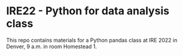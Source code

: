 # IRE22 - Python for data analysis class

This repo contains materials for a Python pandas class at IRE 2022 in Denver, 9 a.m. in room Homestead 1.

